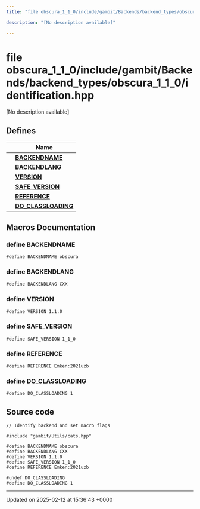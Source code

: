 ```yaml
---
title: "file obscura_1_1_0/include/gambit/Backends/backend_types/obscura_1_1_0/identification.hpp"

description: "[No description available]"

---
```


# file obscura_1_1_0/include/gambit/Backends/backend_types/obscura_1_1_0/identification.hpp

[No description available]

## Defines

|                | Name           |
| -------------- | -------------- |
|  | **[BACKENDNAME](/documentation/code/files/include_2gambit_2backends_2backend__types_2obscura__1__1__0_2identification_8hpp/#define-backendname)**  |
|  | **[BACKENDLANG](/documentation/code/files/include_2gambit_2backends_2backend__types_2obscura__1__1__0_2identification_8hpp/#define-backendlang)**  |
|  | **[VERSION](/documentation/code/files/include_2gambit_2backends_2backend__types_2obscura__1__1__0_2identification_8hpp/#define-version)**  |
|  | **[SAFE_VERSION](/documentation/code/files/include_2gambit_2backends_2backend__types_2obscura__1__1__0_2identification_8hpp/#define-safe-version)**  |
|  | **[REFERENCE](/documentation/code/files/include_2gambit_2backends_2backend__types_2obscura__1__1__0_2identification_8hpp/#define-reference)**  |
|  | **[DO_CLASSLOADING](/documentation/code/files/include_2gambit_2backends_2backend__types_2obscura__1__1__0_2identification_8hpp/#define-do-classloading)**  |




## Macros Documentation

### define BACKENDNAME

```
#define BACKENDNAME obscura
```


### define BACKENDLANG

```
#define BACKENDLANG CXX
```


### define VERSION

```
#define VERSION 1.1.0
```


### define SAFE_VERSION

```
#define SAFE_VERSION 1_1_0
```


### define REFERENCE

```
#define REFERENCE Emken:2021uzb
```


### define DO_CLASSLOADING

```
#define DO_CLASSLOADING 1
```


## Source code

```
// Identify backend and set macro flags

#include "gambit/Utils/cats.hpp"

#define BACKENDNAME obscura
#define BACKENDLANG CXX
#define VERSION 1.1.0
#define SAFE_VERSION 1_1_0
#define REFERENCE Emken:2021uzb

#undef DO_CLASSLOADING
#define DO_CLASSLOADING 1
```


-------------------------------

Updated on 2025-02-12 at 15:36:43 +0000
